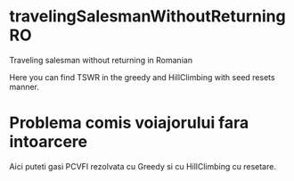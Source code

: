 # travelingSalesmanWithoutReturningRO
Traveling salesman without returning in Romanian

Here you can find TSWR in the greedy and HillClimbing with seed resets manner. 

# Problema comis voiajorului fara intoarcere

Aici puteti gasi PCVFI rezolvata cu Greedy si cu HillClimbing cu resetare.
